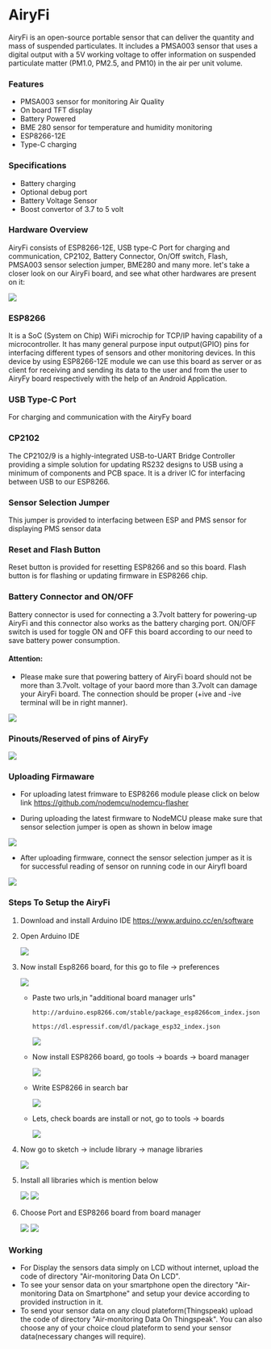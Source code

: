 # AiryFi

AiryFi is an open-source portable sensor that can deliver the quantity and mass of suspended particulates. It includes a PMSA003 sensor that uses a digital output with a 5V working voltage to offer information on suspended particulate matter (PM1.0, PM2.5, and PM10) in the air per unit volume. 

### Features
* PMSA003 sensor for monitoring Air Quality
* On board TFT display 
* Battery Powered
* BME 280 sensor for temperature and humidity monitoring
* ESP8266-12E
* Type-C charging 

### Specifications

* Battery charging 
* Optional debug port
* Battery Voltage Sensor
* Boost convertor of 3.7 to 5 volt

### Hardware Overview
AiryFi consists of ESP8266-12E, USB type-C Port for charging and communication, CP2102, Battery Connector, On/Off switch, Flash, PMSA003 sensor selection jumper, BME280 and many more. let's take a closer look on our AiryFi board, and see what other hardwares are present on it:

<img src ="https://github.com/sbcshop/AiryFi/blob/main/images/AiryFI.png" />

### ESP8266
It is a SoC (System on Chip) WiFi microchip for TCP/IP having capability of a microcontroller. It has many general purpose input output(GPIO) pins for interfacing different types of sensors and other monitoring devices. 
In this device by using ESP8266-12E module we can use this board as server or as client for receiving and sending its data to the user and from the user to AiryFy board respectively with the help of an Android Application.

### USB Type-C Port
For charging and communication with the AiryFy board
### CP2102
The CP2102/9 is a highly-integrated USB-to-UART Bridge Controller providing a simple solution for updating RS232 designs to USB using a minimum of components and PCB space. It is a driver IC for interfacing between USB to our ESP8266.
### Sensor Selection Jumper
This jumper is provided to interfacing  between ESP and PMS sensor for displaying PMS sensor data
### Reset and Flash Button
Reset button is provided for resetting ESP8266 and so this board. Flash button is for flashing or updating firmware in ESP8266 chip.
### Battery Connector and ON/OFF
Battery connector is used for connecting a 3.7volt battery for powering-up AiryFi and this connector also works as the battery charging port.
ON/OFF switch is used for toggle ON and OFF this board according to our need to save battery power consumption.

#### Attention:
* Please make sure that powering battery of AiryFi board should not be more than 3.7volt. voltage of your baord more than 3.7volt can damage your AiryFi board. The connection should be proper (+ive and -ive terminal will be in right manner).

<img src ="https://github.com/sbcshop/AiryFi/blob/main/images/IMG20221121122934.jpg" />
 
### Pinouts/Reserved of pins of AiryFy

<img src ="https://github.com/sbcshop/AiryFi/blob/main/images/AiryFi_pinouts.png" />

### Uploading Firmaware

* For uploading latest frimware to ESP8266 module please click on below link
 https://github.com/nodemcu/nodemcu-flasher

* During uploading the latest firmware to NodeMCU please make sure that sensor selection jumper is open as shown in below image

<img src ="https://github.com/sbcshop/AiryFi/blob/main/images/IMG20221121130128.jpg" />

* After uploading firmware, connect the sensor selection jumper as it is for successful reading of sensor on running code in our AiryfI board

<img src ="https://github.com/sbcshop/AiryFi/blob/main/images/IMG20221121142725.jpg" />

### Steps To Setup the AiryFi
1. Download and install Arduino IDE 
   https://www.arduino.cc/en/software

2. Open Arduino IDE

   <img src= "https://github.com/sbcshop/RoundyFi/blob/main/images/img6.JPG" />

3. Now install Esp8266 board, for this go to file -> preferences

   <img src= "https://github.com/sbcshop/RoundyFi/blob/main/images/img7.png" />
  
   * Paste two urls,in "additional board manager urls"
   
     ```http://arduino.esp8266.com/stable/package_esp8266com_index.json```
     
     ```https://dl.espressif.com/dl/package_esp32_index.json```
     
     <img src= "https://github.com/sbcshop/RoundyFi/blob/main/images/img8.png" />
   
   * Now install ESP8266 board, go tools -> boards -> board manager
   
     <img src= "https://github.com/sbcshop/RoundyFi/blob/main/images/img9.png" />
     
   * Write ESP8266 in search bar
   
     <img src= "https://github.com/sbcshop/RoundyFi/blob/main/images/img10.png" />
    
   * Lets, check boards are install or not, go to tools -> boards
   
     <img src= "https://github.com/sbcshop/RoundyFi/blob/main/images/img11.png" />
  
 4. Now go to sketch -> include library -> manage libraries
 
     <img src= "https://github.com/sbcshop/RoundyFi/blob/main/images/img12.png" />
     
 5. Install all libraries which is mention below
 
    <img src= "https://github.com/sbcshop/RoundyFi/blob/main/images/img13.JPG" />
    
    <img src= "https://github.com/sbcshop/RoundyFi/blob/main/images/img14.JPG" />
    
 6. Choose Port and ESP8266 board from board manager
 
    <img src= "https://github.com/sbcshop/RoundyFi/blob/main/images/img16.png" />
    
    <img src= "https://github.com/sbcshop/RoundyFi/blob/main/images/img17.png" />

### Working

* For Display the sensors data simply on LCD without internet, upload the code of directory "Air-monitoring Data On LCD".
* To see your sensor data on your smartphone open the directory "Air-monitoring Data on Smartphone" and setup your device according to provided instruction in it.
* To send your sensor data on any cloud plateform(Thingspeak) upload the code of directory "Air-monitoring Data On Thingspeak". You can also choose any of your choice cloud plateform to send your sensor data(necessary changes will require).  


